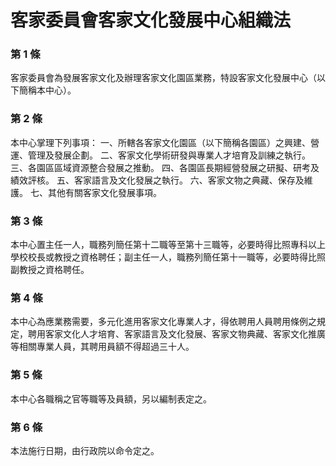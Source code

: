 # 客家委員會客家文化發展中心組織法

### 第 1 條

客家委員會為發展客家文化及辦理客家文化園區業務，特設客家文化發展中心（以下簡稱本中心）。

### 第 2 條

本中心掌理下列事項：
一、所轄各客家文化園區（以下簡稱各園區）之興建、營運、管理及發展企劃。
二、客家文化學術研發與專業人才培育及訓練之執行。
三、各園區區域資源整合發展之推動。
四、各園區長期經營發展之研擬、研考及績效評核。
五、客家語言及文化發展之執行。
六、客家文物之典藏、保存及維護。
七、其他有關客家文化發展事項。

### 第 3 條

本中心置主任一人，職務列簡任第十二職等至第十三職等，必要時得比照專科以上學校校長或教授之資格聘任；副主任一人，職務列簡任第十一職等，必要時得比照副教授之資格聘任。

### 第 4 條

本中心為應業務需要，多元化進用客家文化專業人才，得依聘用人員聘用條例之規定，聘用客家文化人才培育、客家語言及文化發展、客家文物典藏、客家文化推廣等相關專業人員，其聘用員額不得超過三十人。

### 第 5 條

本中心各職稱之官等職等及員額，另以編制表定之。

### 第 6 條

本法施行日期，由行政院以命令定之。
